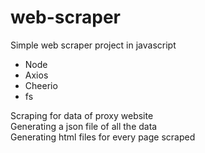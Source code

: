 # web-scraper
Simple web scraper project in javascript

- Node
- Axios
- Cheerio
- fs

Scraping for data of proxy website <br>
Generating a json file of all the data <br>
Generating html files for every page scraped <br>
